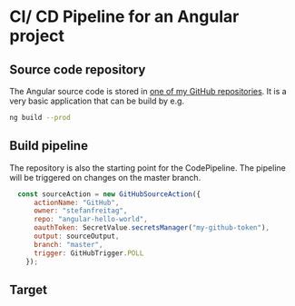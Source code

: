 # CI/ CD Pipeline for an Angular project

## Source code repository

The Angular source code is stored in [one of my GitHub repositories](https://github.com/stefanfreitag/angular-hello-world). It is a very basic application that can be build by e.g.

```bash
ng build --prod
```

## Build pipeline

The repository is also the starting point for the CodePipeline. The pipeline
will be triggered on changes on the master branch.

```javascript
  const sourceAction = new GitHubSourceAction({
      actionName: "GitHub",
      owner: "stefanfreitag",
      repo: "angular-hello-world",
      oauthToken: SecretValue.secretsManager("my-github-token"),
      output: sourceOutput,
      branch: "master",
      trigger: GitHubTrigger.POLL
    });
```

## Target
